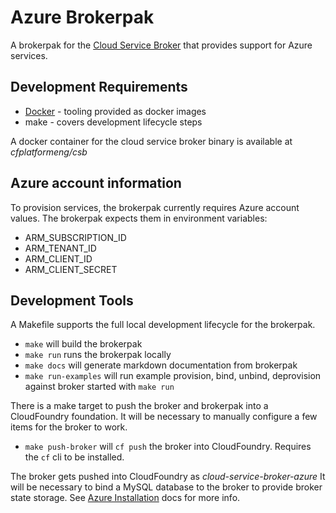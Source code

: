# Azure Brokerpak

A brokerpak for the [Cloud Service Broker](https://github.com/pivotal/cloud-service-broker) that provides support for Azure services.

## Development Requirements

* [Docker](https://docs.docker.com/get-docker/) - tooling provided as docker images
* make - covers development lifecycle steps

A docker container for the cloud service broker binary is available at *cfplatformeng/csb*

## Azure account information

To provision services, the brokerpak currently requires Azure account values. The brokerpak expects them in environment variables:

* ARM_SUBSCRIPTION_ID
* ARM_TENANT_ID
* ARM_CLIENT_ID
* ARM_CLIENT_SECRET

## Development Tools

A Makefile supports the full local development lifecycle for the brokerpak.

- `make` will build the brokerpak
- `make run` runs the brokerpak locally
- `make docs` will generate markdown documentation from brokerpak
- `make run-examples` will run example provision, bind, unbind, deprovision against broker started with `make run`

There is a make target to push the broker and brokerpak into a CloudFoundry foundation. It will be necessary to manually configure a few items for the broker to work.

- `make push-broker` will `cf push` the broker into CloudFoundry. Requires the `cf` cli to be installed.

The broker gets pushed into CloudFoundry as *cloud-service-broker-azure*  It will be necessary to bind a MySQL database to the broker to provide broker state storage. See [Azure Installation](./docs/aws-installation.md) docs for more info.

